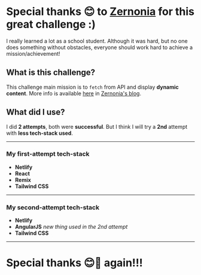 # Special thanks 😊 to [Zernonia](https://github.com/zernonia) for this great challenge :)

I really learned a lot as a school student. Although it was hard, but no one does something without obstacles, everyone should work hard to achieve a mission/achievement!

## What is this challenge?

This challenge main mission is to `fetch` from API and display **dynamic content**. More info is available [here](https://blog.zernonia.com/i-design-you-build-frontend-challenge-4-supabase-version) in [Zernonia's blog](https://blog.zernonia.com/). 

## What did I use?

I did **2 attempts**, both were **successful**. But I think I will try a **2nd** attempt with **less tech-stack used**.

-------------------------------------------------

### My first-attempt tech-stack

- **Netlify**
- **React**
- **Remix**
- **Tailwind CSS**

----------------------------------------

### My second-attempt tech-stack

- **Netlify**
- **AngularJS** _new thing used in the 2nd attempt_
- **Tailwind CSS**

----------------------------------------

# Special thanks 😊🎉 again!!!
